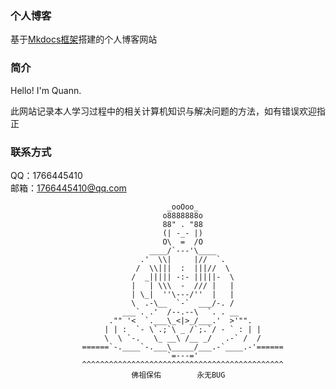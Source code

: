 ### 个人博客
基于[Mkdocs框架](https://ltq525.github.io/site/blog/Mkdocs%E7%BD%91%E7%AB%99%E6%90%AD%E5%BB%BA/)搭建的个人博客网站

### 简介
Hello! I'm Quann.  


此网站记录本人学习过程中的相关计算机知识与解决问题的方法，如有错误欢迎指正  

### 联系方式
QQ：1766445410  
邮箱：1766445410@qq.com  


```
                                   _ooOoo_
                                  o8888888o
                                  88" . "88
                                  (| -_- |)
                                  O\  =  /O
                               ____/`---'\____
                             .'  \\|     |//  `.
                            /  \\|||  :  |||//  \
                           /  _||||| -:- |||||-  \
                           |   | \\\  -  /// |   |
                           | \_|  ''\---/''  |   |
                           \  .-\__  `-`  ___/-. /
                         ___`. .'  /--.--\  `. . __
                      ."" '<  `.___\_<|>_/___.'  >'"".
                     | | :  `- \`.;`\ _ /`;.`/ - ` : | |
                     \  \ `-.   \_ __\ /__ _/   .-` /  /
                ======`-.____`-.___\_____/___.-`____.-'======
                                   `=---='
                ^^^^^^^^^^^^^^^^^^^^^^^^^^^^^^^^^^^^^^^^^^^^^
                           佛祖保佑        永无BUG
```